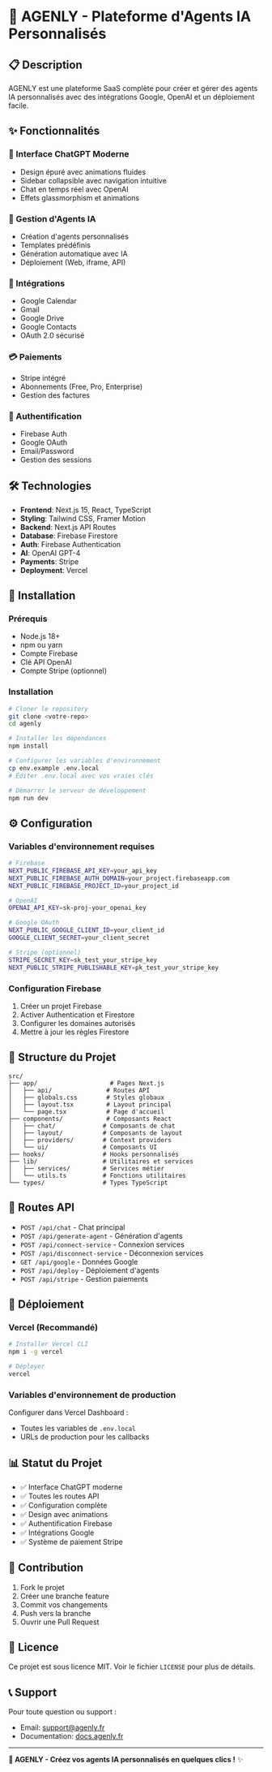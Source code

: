 # 🚀 AGENLY - Plateforme d'Agents IA Personnalisés

## 📋 Description

AGENLY est une plateforme SaaS complète pour créer et gérer des agents IA personnalisés avec des intégrations Google, OpenAI et un déploiement facile.

## ✨ Fonctionnalités

### 🎨 Interface ChatGPT Moderne
- Design épuré avec animations fluides
- Sidebar collapsible avec navigation intuitive
- Chat en temps réel avec OpenAI
- Effets glassmorphism et animations

### 🤖 Gestion d'Agents IA
- Création d'agents personnalisés
- Templates prédéfinis
- Génération automatique avec IA
- Déploiement (Web, iframe, API)

### 🔗 Intégrations
- Google Calendar
- Gmail
- Google Drive
- Google Contacts
- OAuth 2.0 sécurisé

### 💳 Paiements
- Stripe intégré
- Abonnements (Free, Pro, Enterprise)
- Gestion des factures

### 🔐 Authentification
- Firebase Auth
- Google OAuth
- Email/Password
- Gestion des sessions

## 🛠️ Technologies

- **Frontend**: Next.js 15, React, TypeScript
- **Styling**: Tailwind CSS, Framer Motion
- **Backend**: Next.js API Routes
- **Database**: Firebase Firestore
- **Auth**: Firebase Authentication
- **AI**: OpenAI GPT-4
- **Payments**: Stripe
- **Deployment**: Vercel

## 🚀 Installation

### Prérequis
- Node.js 18+
- npm ou yarn
- Compte Firebase
- Clé API OpenAI
- Compte Stripe (optionnel)

### Installation
```bash
# Cloner le repository
git clone <votre-repo>
cd agenly

# Installer les dépendances
npm install

# Configurer les variables d'environnement
cp env.example .env.local
# Éditer .env.local avec vos vraies clés

# Démarrer le serveur de développement
npm run dev
```

## ⚙️ Configuration

### Variables d'environnement requises
```bash
# Firebase
NEXT_PUBLIC_FIREBASE_API_KEY=your_api_key
NEXT_PUBLIC_FIREBASE_AUTH_DOMAIN=your_project.firebaseapp.com
NEXT_PUBLIC_FIREBASE_PROJECT_ID=your_project_id

# OpenAI
OPENAI_API_KEY=sk-proj-your_openai_key

# Google OAuth
NEXT_PUBLIC_GOOGLE_CLIENT_ID=your_client_id
GOOGLE_CLIENT_SECRET=your_client_secret

# Stripe (optionnel)
STRIPE_SECRET_KEY=sk_test_your_stripe_key
NEXT_PUBLIC_STRIPE_PUBLISHABLE_KEY=pk_test_your_stripe_key
```

### Configuration Firebase
1. Créer un projet Firebase
2. Activer Authentication et Firestore
3. Configurer les domaines autorisés
4. Mettre à jour les règles Firestore

## 📁 Structure du Projet

```
src/
├── app/                    # Pages Next.js
│   ├── api/               # Routes API
│   ├── globals.css        # Styles globaux
│   ├── layout.tsx         # Layout principal
│   └── page.tsx           # Page d'accueil
├── components/            # Composants React
│   ├── chat/             # Composants de chat
│   ├── layout/           # Composants de layout
│   ├── providers/        # Context providers
│   └── ui/               # Composants UI
├── hooks/                # Hooks personnalisés
├── lib/                  # Utilitaires et services
│   ├── services/         # Services métier
│   └── utils.ts          # Fonctions utilitaires
└── types/                # Types TypeScript
```

## 🎯 Routes API

- `POST /api/chat` - Chat principal
- `POST /api/generate-agent` - Génération d'agents
- `POST /api/connect-service` - Connexion services
- `POST /api/disconnect-service` - Déconnexion services
- `GET /api/google` - Données Google
- `POST /api/deploy` - Déploiement d'agents
- `POST /api/stripe` - Gestion paiements

## 🚀 Déploiement

### Vercel (Recommandé)
```bash
# Installer Vercel CLI
npm i -g vercel

# Déployer
vercel
```

### Variables d'environnement de production
Configurer dans Vercel Dashboard :
- Toutes les variables de `.env.local`
- URLs de production pour les callbacks

## 📊 Statut du Projet

- ✅ Interface ChatGPT moderne
- ✅ Toutes les routes API
- ✅ Configuration complète
- ✅ Design avec animations
- ✅ Authentification Firebase
- ✅ Intégrations Google
- ✅ Système de paiement Stripe

## 🤝 Contribution

1. Fork le projet
2. Créer une branche feature
3. Commit vos changements
4. Push vers la branche
5. Ouvrir une Pull Request

## 📄 Licence

Ce projet est sous licence MIT. Voir le fichier `LICENSE` pour plus de détails.

## 📞 Support

Pour toute question ou support :
- Email: support@agenly.fr
- Documentation: [docs.agenly.fr](https://docs.agenly.fr)

---

**🎉 AGENLY - Créez vos agents IA personnalisés en quelques clics !** ✨
